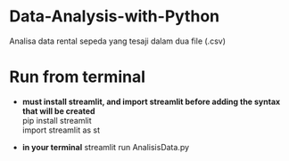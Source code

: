 # Data-Analysis-with-Python
Analisa data rental sepeda yang tesaji dalam dua file (.csv) 

# Run from terminal
- **must install streamlit, and import streamlit before adding the syntax that will be created**
<br>pip install streamlit
<br>import streamlit as st

- **in your terminal**
streamlit run AnalisisData.py

